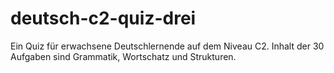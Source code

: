 # deutsch-c2-quiz-drei
Ein Quiz für erwachsene Deutschlernende auf dem Niveau C2.
Inhalt der 30 Aufgaben sind Grammatik, Wortschatz und Strukturen.
